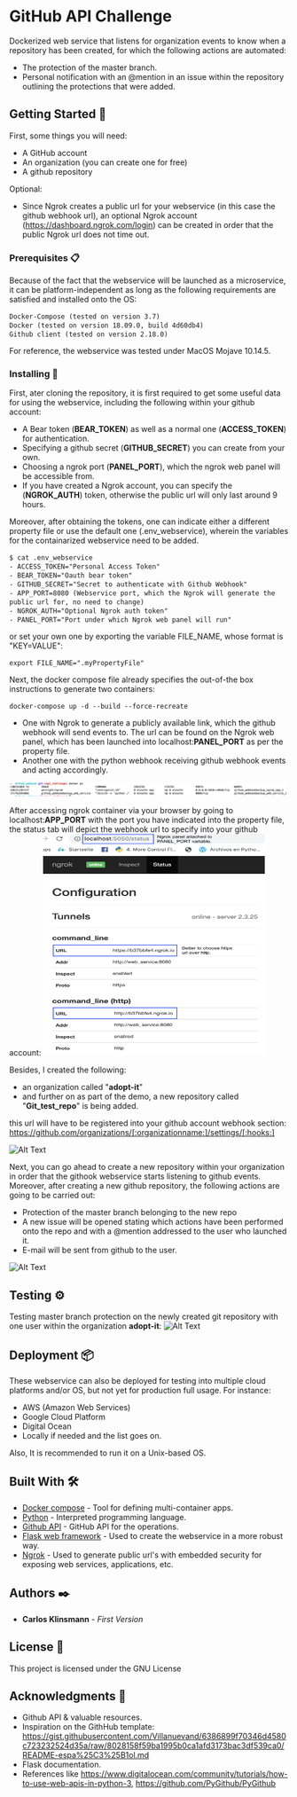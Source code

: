 # GitHub API Challenge

Dockerized web service that listens for organization events to know when a repository has been created, for which the following actions are automated:
 - The protection of the master branch. 
 - Personal notification with an @mention in an issue within the repository outlining the protections that were added.

## Getting Started 🚀

First, some things you will need:

* A GitHub account
* An organization (you can create one for free)
* A github repository

Optional: 

* Since Ngrok creates a public url for your webservice (in this case the github webhook url), an optional Ngrok account (https://dashboard.ngrok.com/login) can be created in order that the public Ngrok url does not time out. 

### Prerequisites 📋

Because of the fact that the webservice will be launched as a microservice, it can be platform-independent as long as the following requirements are satisfied and installed onto the OS:
```
Docker-Compose (tested on version 3.7)
Docker (tested on version 18.09.0, build 4d60db4)
Github client (tested on version 2.18.0)
```
For reference, the webservice was tested under MacOS Mojave 10.14.5.

### Installing 🔧

First, ater cloning the repository, it is first required to get some useful data for using the webservice, including the following within your github account:
- A Bear token (**BEAR_TOKEN**) as well as a normal one (**ACCESS_TOKEN**) for authentication.
- Specifying a github secret (**GITHUB_SECRET**) you can create from your own.
- Choosing a ngrok port (**PANEL_PORT**), which the ngrok web panel will be accessible from.
- If you have created a Ngrok account, you can specify the (**NGROK_AUTH**) token, otherwise the public url will only last around 9 hours.

Moreover, after obtaining the tokens, one can indicate either a different property file or use the default one (.env_webservice), wherein the variables for the containarized webservice need to be added. 

```
$ cat .env_webservice
- ACCESS_TOKEN="Personal Access Token"
- BEAR_TOKEN="Oauth bear token"
- GITHUB_SECRET="Secret to authenticate with Github Webhook"
- APP_PORT=8080 (Webservice port, which the Ngrok will generate the public url for, no need to change)
- NGROK_AUTH="Optional Ngrok auth token"
- PANEL_PORT="Port under which Ngrok web panel will run"
```
or set your own one by exporting the variable FILE_NAME, whose format is "KEY=VALUE":

```
export FILE_NAME=".myPropertyFile"
```

Next, the docker compose file already specifies the out-of-the box instructions to generate two containers:
```
docker-compose up -d --build --force-recreate
```
- One with Ngrok to generate a publicly available link, which the github webhook will send events to. The url can be found on the Ngrok web panel, which has been launched into localhost:**PANEL_PORT** as per the property file.
- Another one with the python webhook receiving github webhook events and acting accordingly.

![alt text](https://github.com/adopt-it/Github_webhook/blob/api_challenge/media/screen_docker.png)

After accessing ngrok container via your browser by going to localhost:**APP_PORT** with the port you have indicated into the property file, the status tab will depict the webhook url to specify into your github account:
<img src="https://github.com/adopt-it/Github_webhook/blob/api_challenge/media/Ngrok_WebPanel.png" width="400" height="400">

Besides, I created the following:
* an organization called "**adopt-it**"
* and further on as part of the demo, a new repository called "**Git_test_repo**" is being added.

this url will have to be registered into your github account webhook section:
https://github.com/organizations/[:organizationname:]/settings/[:hooks:]

![Alt Text](https://github.com/adopt-it/Github_webhook/blob/api_challenge/media/Receiver_url_ngrok.gif)

Next, you can go ahead to create a new repository within your organization in order that the githook webservice starts listening to github events. 
Moreover, after creating a new github repository, the following actions are going to be carried out:
* Protection of the master branch belonging to the new repo
* A new issue will be opened stating which actions have been performed onto the repo and with a @mention addressed to the user who launched it.
* E-mail will be sent from github to the user.

![Alt Text](https://github.com/adopt-it/Github_webhook/blob/api_challenge/media/Gif_master_protected.gif)

## Testing ⚙️

Testing master branch protection on the newly created git repository with one user within the organization **adopt-it**:
![Alt Text](https://github.com/adopt-it/Github_webhook/blob/api_challenge/media/Git_masterEnabledProtected.gif)

## Deployment 📦

These webservice can also be deployed for testing into multiple cloud platforms and/or OS, but not yet for production full usage. For instance:
* AWS (Amazon Web Services)
* Google Cloud Platform
* Digital Ocean
* Locally if needed
and the list goes on. 

Also, It is recommended to run it on a Unix-based OS.

## Built With 🛠️

* [Docker compose](http://www.dropwizard.io/1.0.2/docs/) - Tool for defining multi-container apps.
* [Python](https://www.python.org/) - Interpreted programming language.
* [Github API](https://developer.github.com/webhooks/#events) - GitHub API for the operations.
* [Flask web framework](https://flask.palletsprojects.com/en/1.0.x/) - Used to create the webservice in a more robust way.
* [Ngrok](https://ngrok.com/) - Used to generate public url's with embedded security for exposing web services, applications, etc.

## Authors ✒️

* **Carlos Klinsmann** - *First Version* 

## License 📄

This project is licensed under the GNU License 

## Acknowledgments 🎁

* Github API & valuable resources.
* Inspiration on the GithHub template: https://gist.githubusercontent.com/Villanuevand/6386899f70346d4580c723232524d35a/raw/8028158f59ba1995b0ca1afd3173bac3df539ca0/README-espa%25C3%25B1ol.md
* Flask documentation.
* References like https://www.digitalocean.com/community/tutorials/how-to-use-web-apis-in-python-3, https://github.com/PyGithub/PyGithub

